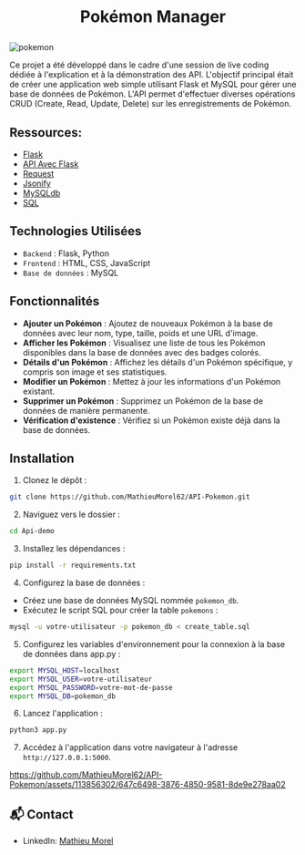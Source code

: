 # <p align='center'>Pokémon Manager</p>

![pokemon](https://github.com/MathieuMorel62/API-Pokemon/assets/113856302/4e7c9b61-4b63-4dc6-bb9d-42242ac0b6c3)

Ce projet a été développé dans le cadre d'une session de live coding dédiée à l'explication et à la démonstration des API. L'objectif principal était de créer une application web simple utilisant Flask et MySQL pour gérer une base de données de Pokémon. L'API permet d'effectuer diverses opérations CRUD (Create, Read, Update, Delete) sur les enregistrements de Pokémon.

## Ressources:

- [Flask](https://flask-fr.readthedocs.io/index.html)
- [API Avec Flask](https://datascientest.com/programmation-dapi-web-sous-python-avec-flask)
- [Request](https://tedboy.github.io/flask/generated/generated/flask.Request.html)
- [Jsonify](https://tedboy.github.io/flask/generated/flask.jsonify.html)
- [MySQLdb](https://pypi.org/project/Flask-MySQLdb/)
- [SQL](https://sql.sh)

## Technologies Utilisées

- `Backend` : Flask, Python
- `Frontend` : HTML, CSS, JavaScript
- `Base de données` : MySQL

## Fonctionnalités

- **Ajouter un Pokémon** : Ajoutez de nouveaux Pokémon à la base de données avec leur nom, type, taille, poids et une URL d'image.
- **Afficher les Pokémon** : Visualisez une liste de tous les Pokémon disponibles dans la base de données avec des badges colorés.
- **Détails d'un Pokémon** : Affichez les détails d'un Pokémon spécifique, y compris son image et ses statistiques.
- **Modifier un Pokémon** : Mettez à jour les informations d'un Pokémon existant.
- **Supprimer un Pokémon** : Supprimez un Pokémon de la base de données de manière permanente.
- **Vérification d'existence** : Vérifiez si un Pokémon existe déjà dans la base de données.
  
## Installation

1. Clonez le dépôt :

```bash
git clone https://github.com/MathieuMorel62/API-Pokemon.git
```

2. Naviguez vers le dossier :

```bash
cd Api-demo
```

3. Installez les dépendances :

```bash
pip install -r requirements.txt
```

4. Configurez la base de données :

- Créez une base de données MySQL nommée `pokemon_db`.
- Exécutez le script SQL pour créer la table `pokemons` :

```bash
mysql -u votre-utilisateur -p pokemon_db < create_table.sql
```

5. Configurez les variables d'environnement pour la connexion à la base de données dans app.py :

```bash
export MYSQL_HOST=localhost
export MYSQL_USER=votre-utilisateur
export MYSQL_PASSWORD=votre-mot-de-passe
export MYSQL_DB=pokemon_db
```

6. Lancez l'application :

```bash
python3 app.py
```

7. Accédez à l'application dans votre navigateur à l'adresse `http://127.0.0.1:5000`.

https://github.com/MathieuMorel62/API-Pokemon/assets/113856302/647c6498-3876-4850-9581-8de9e278aa02

## 📬 Contact
- LinkedIn: [Mathieu Morel](https://www.linkedin.com/in/mathieumorel62/)
